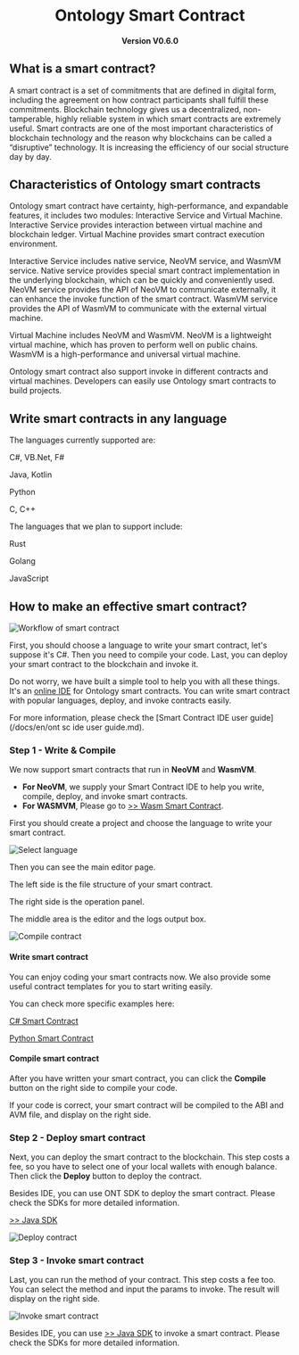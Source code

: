 <h1 align="center">Ontology Smart Contract</h1>
<h4 align="center">Version V0.6.0 </h4>

## What is a smart contract?

A smart contract is a set of commitments that are defined in digital form, including the agreement on how contract participants shall fulfill these commitments. Blockchain technology gives us a decentralized, non-tamperable, highly reliable system in which smart contracts are extremely useful. Smart contracts are one of the most important characteristics of blockchain technology and the reason why blockchains can be called a “disruptive” technology. It is increasing the efficiency of our social structure day by day.

## Characteristics of Ontology smart contracts

Ontology smart contract have certainty, high-performance, and expandable features, it includes two modules: Interactive Service and Virtual Machine. Interactive Service provides interaction between virtual machine and blockchain ledger. Virtual Machine provides smart contract execution environment.

Interactive Service includes native service, NeoVM service, and WasmVM service. Native service provides special smart contract implementation in the underlying blockchain, which can be quickly and conveniently used. NeoVM service provides the API of NeoVM to communicate externally, it can enhance the invoke function of the smart contract. WasmVM service provides the API of WasmVM to communicate with the external virtual machine.

Virtual Machine includes NeoVM and WasmVM. NeoVM is a lightweight virtual machine, which has proven to perform well on public chains. WasmVM is a high-performance and universal virtual machine.

Ontology smart contract also support invoke in different contracts and virtual machines. Developers can easily use Ontology smart contracts to build projects.
## Write smart contracts in any language

The languages currently supported are:

C#, VB.Net, F#

Java, Kotlin

Python

C, C++

The languages that we plan to support include:

Rust

Golang

JavaScript

## How to make an effective smart contract?

![Workflow of smart contract](https://s1.ax1x.com/2018/03/24/9q9vx1.png)

First, you should choose a language to write your smart contract, let's suppose it's C#. Then you need to compile your code. Last, you can deploy your smart contract to the blockchain and invoke it. 

Do not worry, we have built a simple tool to help you with all these things. It's an [online IDE](http://dev.ont.io/#/) for Ontology smart contracts. You can write smart contract with popular languages, deploy, and invoke contracts easily. 

For more information, please check the [Smart Contract IDE user guide](/docs/en/ont sc ide user guide.md).

### Step 1 - Write & Compile  

We now support smart contracts that run in **NeoVM** and **WasmVM**.


* **For NeoVM**, we supply your Smart Contract IDE to help you write, compile, deploy, and invoke smart contracts. 
* **For WASMVM**, Please go to [>> Wasm Smart Contract](README_wasm.md).

First you should create a project and choose the language to write your smart contract.

![Select language](https://s1.ax1x.com/2018/03/24/9bxJYR.png)

Then you can see the main editor page. 

The left side is the file structure of your smart contract.

The right side is the operation panel.

The middle area is the editor and the logs output box.

![Compile contract](https://s1.ax1x.com/2018/04/04/CpIdpR.png)

#### Write smart contract

You can enjoy coding your smart contracts now. We also provide some useful contract templates for you to start writing easily.

You can check more specific examples here:

[ C# Smart Contract](docs/en/csharp.md)

[Python Smart Contract](docs/en/python.md)

#### Compile smart contract

After you have written your smart contract, you can click the **Compile** button on the right side to compile your code. 

If your code is correct, your smart contract will be compiled to the ABI and AVM file, and display on the right side.



### Step 2 - Deploy smart contract

Next, you can deploy the smart contract to the blockchain. This step costs a fee, so you have to select one of your local wallets with enough balance. Then click the **Deploy** button to deploy the contract.

Besides IDE, you can use ONT SDK to deploy the smart contract. Please check the SDKs for more detailed information.

[>> Java SDK](https://opendoc.ont.io/javasdk/en/chapter5/smartcontract.html)


![Deploy contract](https://s1.ax1x.com/2018/04/04/CpIcAe.png)


### Step 3 - Invoke smart contract

Last, you can run the method of your contract. This step costs a fee too. You can select the method and  input the params to invoke. The result will display on the right side.

![Invoke smart contract](https://s1.ax1x.com/2018/04/04/CpoCEF.png)

Besides IDE, you can use [>> Java SDK](https://opendoc.ont.io/javasdk/en/chapter5/smartcontract.html) to invoke a smart contract. Please check the SDKs for more detailed information. 










